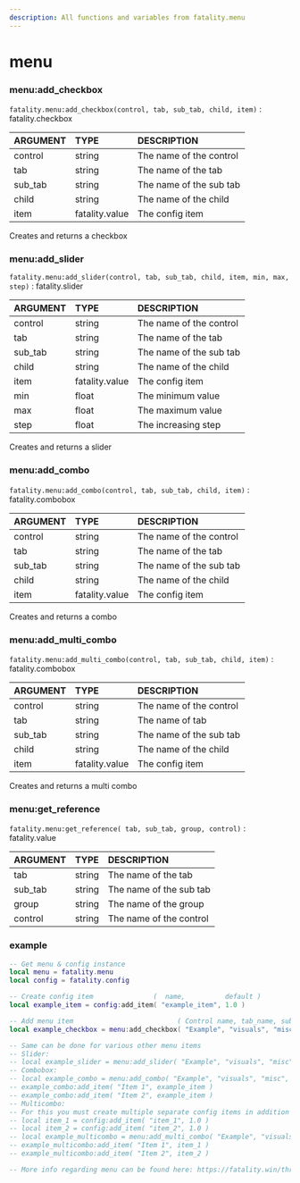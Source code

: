 ```yaml
---
description: All functions and variables from fatality.menu
---
```


# menu

### menu:add\_checkbox

`fatality.menu:add_checkbox(control, tab, sub_tab, child, item)` : fatality.checkbox

| ARGUMENT | TYPE | DESCRIPTION |
| :--- | :--- | :--- |
| control | string | The name of the control |
| tab | string | The name of the tab |
| sub\_tab | string | The name of the sub tab |
| child | string | The name of the child |
| item | fatality.value | The config item |

Creates and returns a checkbox

### menu:add\_slider

`fatality.menu:add_slider(control, tab, sub_tab, child, item, min, max, step)` : fatality.slider

| ARGUMENT | TYPE | DESCRIPTION |
| :--- | :--- | :--- |
| control | string | The name of the control |
| tab | string | The name of the tab |
| sub\_tab | string | The name of the sub tab |
| child | string | The name of the child |
| item | fatality.value | The config item |
| min | float | The minimum value |
| max | float | The maximum value |
| step | float | The increasing step |

Creates and returns a slider

### menu:add\_combo

`fatality.menu:add_combo(control, tab, sub_tab, child, item)` : fatality.combobox

| ARGUMENT | TYPE | DESCRIPTION |
| :--- | :--- | :--- |
| control | string | The name of the control |
| tab | string | The name of the tab |
| sub\_tab | string | The name of the sub tab |
| child | string | The name of the child |
| item | fatality.value | The config item |

Creates and returns a combo

### menu:add\_multi\_combo

 `fatality.menu:add_multi_combo(control, tab, sub_tab, child, item)` : fatality.combobox

| ARGUMENT | TYPE | DESCRIPTION |
| :--- | :--- | :--- |
| control | string | The name of the control |
| tab | string | The name of tab |
| sub\_tab | string | The name of the sub tab |
| child | string | The name of the child |
| item | fatality.value | The config item |

Creates and returns a multi combo

### menu:get\_reference

`fatality.menu:get_reference( tab, sub_tab, group, control)` : fatality.value

| ARGUMENT | TYPE | DESCRIPTION |
| :--- | :--- | :--- |
| tab | string | The name of the tab |
| sub\_tab | string | The name of the sub tab |
| group | string | The name of the group |
| control | string | The name of the control |

### example

```lua
-- Get menu & config instance
local menu = fatality.menu
local config = fatality.config

-- Create config item               (  name,          default )
local example_item = config:add_item( "example_item", 1.0 )

-- Add menu item                          ( Control name, tab_name, sub_tab_name, child_name, config_item )
local example_checkbox = menu:add_checkbox( "Example", "visuals", "misc", "various", example_item )

-- Same can be done for various other menu items
-- Slider:
-- local example_slider = menu:add_slider( "Example", "visuals", "misc", "various", example_item, 0.0, 100.0, 1.0 )
-- Combobox:
-- local example_combo = menu:add_combo( "Example", "visuals", "misc", "various", example_item )
-- example_combo:add_item( "Item 1", example_item )
-- example_combo:add_item( "Item 2", example_item )
-- Multicombo:
-- For this you must create multiple separate config items in addition
-- local item_1 = config:add_item( "item_1", 1.0 )
-- local item_2 = config:add_item( "item_2", 1.0 )
-- local example_multicombo = menu:add_multi_combo( "Example", "visuals", "misc", "various", example_item, 0.0, 100.0, 1.0 )
-- example_multicombo:add_item( "Item 1", item_1 )
-- example_multicombo:add_item( "Item 2", item_2 )

-- More info regarding menu can be found here: https://fatality.win/threads/fatality-menu.504/
```


